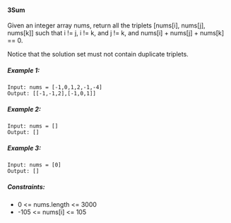 #### 3Sum
Given an integer array nums, return all the triplets [nums[i], nums[j], nums[k]] such that i != j, i != k, and j != k, and nums[i] + nums[j] + nums[k] == 0.

Notice that the solution set must not contain duplicate triplets.

##### Example 1:
```
Input: nums = [-1,0,1,2,-1,-4]
Output: [[-1,-1,2],[-1,0,1]]
```

##### Example 2:
```
Input: nums = []
Output: []
```

##### Example 3:
```
Input: nums = [0]
Output: []
```

##### Constraints:
* 0 <= nums.length <= 3000
* -105 <= nums[i] <= 105